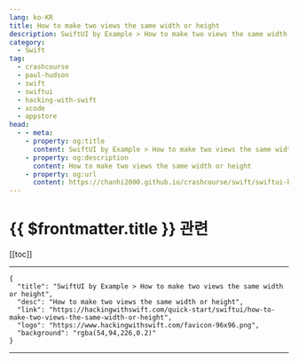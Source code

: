```yaml
---
lang: ko-KR
title: How to make two views the same width or height
description: SwiftUI by Example > How to make two views the same width or height
category:
  - Swift
tag: 
  - crashcourse
  - paul-hudson
  - swift
  - swiftui
  - hacking-with-swift
  - xcode
  - appstore
head:
  - - meta:
    - property: og:title
      content: SwiftUI by Example > How to make two views the same width or height
    - property: og:description
      content: How to make two views the same width or height
    - property: og:url
      content: https://chanhi2000.github.io/crashcourse/swift/swiftui-by-example/04-view-layout/how-to-make-two-views-the-same-width-or-height.html
---
```


# {{ $frontmatter.title }} 관련

[[toc]]

---

```component VPCard
{
  "title": "SwiftUI by Example > How to make two views the same width or height",
  "desc": "How to make two views the same width or height",
  "link": "https://hackingwithswift.com/quick-start/swiftui/how-to-make-two-views-the-same-width-or-height",
  "logo": "https://www.hackingwithswift.com/favicon-96x96.png",
  "background": "rgba(54,94,226,0.2)"
}
```

---

<TagLinks />